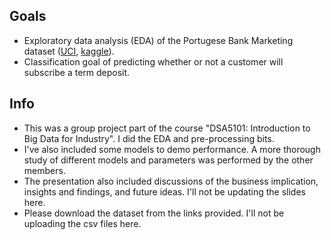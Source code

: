 ## Goals

* Exploratory data analysis (EDA) of the Portugese Bank Marketing dataset ([UCI][1], [kaggle][2]).
* Classification goal of predicting whether or not a customer will subscribe a term deposit.

## Info

* This was a group project part of the course "DSA5101: Introduction to Big Data for Industry". I did the EDA and pre-processing bits.
* I've also included some models to demo performance. A more thorough study of different models and parameters was performed by the other members.
* The presentation also included discussions of the business implication, insights and findings, and future ideas. I'll not be updating the slides here.
* Please download the dataset from the links provided. I'll not be uploading the csv files here.

[1]: https://archive.ics.uci.edu/dataset/222/bank+marketing
[2]: https://www.kaggle.com/datasets/henriqueyamahata/bank-marketing
